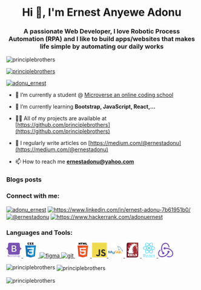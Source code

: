<h1 align="center">Hi 👋, I'm Ernest Anyewe Adonu</h1>
<h3 align="center">A passionate Web Developer, I love Robotic Process Automation (RPA) and I like to build apps/websites that makes life simple by automating our daily works</h3>

<p align="left"> <img src="https://komarev.com/ghpvc/?username=principlebrothers&label=Profile%20views&color=0e75b6&style=flat" alt="principlebrothers" /> </p>

<p align="left"> <a href="https://github.com/ryo-ma/github-profile-trophy"><img src="https://github-profile-trophy.vercel.app/?username=principlebrothers" alt="principlebrothers" /></a> </p>

<p align="left"> <a href="https://twitter.com/adonu_ernest" target="blank"><img src="https://img.shields.io/twitter/follow/adonu_ernest?logo=twitter&style=for-the-badge" alt="adonu_ernest" /></a> </p>

- 🔭 I’m currently a student @ [Microverse an online coding school](https://www.microverse.org/)

- 🌱 I’m currently learning **Bootstrap, JavaScript, React,...**

- 👨‍💻 All of my projects are available at [https://github.com/principlebrothers](https://github.com/principlebrothers)

- 📝 I regularly write articles on [https://medium.com/@ernestadonu](https://medium.com/@ernestadonu)

- 📫 How to reach me **ernestadonu@yahoo.com**

### Blogs posts
<!-- BLOG-POST-LIST:START -->
<!-- BLOG-POST-LIST:END -->

<h3 align="left">Connect with me:</h3>
<p align="left">
<a href="https://twitter.com/adonu_ernest" target="blank"><img align="center" src="https://raw.githubusercontent.com/rahuldkjain/github-profile-readme-generator/master/src/images/icons/Social/twitter.svg" alt="adonu_ernest" height="30" width="40" /></a>
<a href="https://linkedin.com/in/https://www.linkedin.com/in/ernest-adonu-7b61951b0/" target="blank"><img align="center" src="https://raw.githubusercontent.com/rahuldkjain/github-profile-readme-generator/master/src/images/icons/Social/linked-in-alt.svg" alt="https://www.linkedin.com/in/ernest-adonu-7b61951b0/" height="30" width="40" /></a>
<a href="https://medium.com/@ernestadonu" target="blank"><img align="center" src="https://raw.githubusercontent.com/rahuldkjain/github-profile-readme-generator/master/src/images/icons/Social/medium.svg" alt="@ernestadonu" height="30" width="40" /></a>
<a href="https://www.hackerrank.com/https://www.hackerrank.com/adonuernest" target="blank"><img align="center" src="https://raw.githubusercontent.com/rahuldkjain/github-profile-readme-generator/master/src/images/icons/Social/hackerrank.svg" alt="https://www.hackerrank.com/adonuernest" height="30" width="40" /></a>
</p>

<h3 align="left">Languages and Tools:</h3>
<p align="left"> <a href="https://getbootstrap.com" target="_blank" rel="noreferrer"> <img src="https://raw.githubusercontent.com/devicons/devicon/master/icons/bootstrap/bootstrap-plain-wordmark.svg" alt="bootstrap" width="40" height="40"/> </a> <a href="https://www.w3schools.com/css/" target="_blank" rel="noreferrer"> <img src="https://raw.githubusercontent.com/devicons/devicon/master/icons/css3/css3-original-wordmark.svg" alt="css3" width="40" height="40"/> </a> <a href="https://www.figma.com/" target="_blank" rel="noreferrer"> <img src="https://www.vectorlogo.zone/logos/figma/figma-icon.svg" alt="figma" width="40" height="40"/> </a> <a href="https://git-scm.com/" target="_blank" rel="noreferrer"> <img src="https://www.vectorlogo.zone/logos/git-scm/git-scm-icon.svg" alt="git" width="40" height="40"/> </a> <a href="https://www.w3.org/html/" target="_blank" rel="noreferrer"> <img src="https://raw.githubusercontent.com/devicons/devicon/master/icons/html5/html5-original-wordmark.svg" alt="html5" width="40" height="40"/> </a> <a href="https://developer.mozilla.org/en-US/docs/Web/JavaScript" target="_blank" rel="noreferrer"> <img src="https://raw.githubusercontent.com/devicons/devicon/master/icons/javascript/javascript-original.svg" alt="javascript" width="40" height="40"/> </a> <a href="https://www.mysql.com/" target="_blank" rel="noreferrer"> <img src="https://raw.githubusercontent.com/devicons/devicon/master/icons/mysql/mysql-original-wordmark.svg" alt="mysql" width="40" height="40"/> </a> <a href="https://rubyonrails.org" target="_blank" rel="noreferrer"> <img src="https://raw.githubusercontent.com/devicons/devicon/master/icons/rails/rails-original-wordmark.svg" alt="rails" width="40" height="40"/> </a> <a href="https://reactjs.org/" target="_blank" rel="noreferrer"> <img src="https://raw.githubusercontent.com/devicons/devicon/master/icons/react/react-original-wordmark.svg" alt="react" width="40" height="40"/> </a> <a href="https://redux.js.org" target="_blank" rel="noreferrer"> <img src="https://raw.githubusercontent.com/devicons/devicon/master/icons/redux/redux-original.svg" alt="redux" width="40" height="40"/> </a> </p>

<p><img align="left" src="https://github-readme-stats.vercel.app/api/top-langs?username=principlebrothers&show_icons=true&locale=en&layout=compact" alt="principlebrothers" /></p>

<p>&nbsp;<img align="center" src="https://github-readme-stats.vercel.app/api?username=principlebrothers&show_icons=true&locale=en" alt="principlebrothers" /></p>

<p><img align="center" src="https://github-readme-streak-stats.herokuapp.com/?user=principlebrothers&" alt="principlebrothers" /></p>
